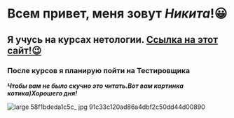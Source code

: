 # Всем привет, меня зовут *Никита*!😀

## Я учусь на курсах нетологии. [Ссылка на этот сайт!😉](https://netology.ru/)

### После курсов я планирую пойти на **Тестировщика** 

***Чтобы вам не было скучно это читать.Вот вам картинка котика)Хорошего дня!***






![large 58f1bdeda1c5c_ jpg 91c33c120ad86a4dbf2c50dd44d00890](https://github.com/HateOne/Homework/assets/147848015/16e65765-2c65-44f7-b14b-1bc89dea6e70)
